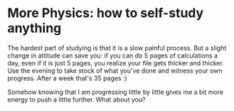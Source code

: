 # More Physics: how to self-study anything

The hardest part of studying is that it is a slow painful process. But a slight change in attitude can save you: if you can do 5 pages of calculations a day, even if it is just 5 pages, you realize your file gets thicker and thicker. Use the evening to take stock of what you've done and witness your own progress. After a week that's 35 pages :)

Somehow knowing that I am progressing little by little gives me a bit more energy to push a little further. What about you?

